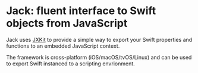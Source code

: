 # Jack: fluent interface to Swift objects from JavaScript

Jack uses [JXKit](https://www.jective.org/JXKit/documentation/jxkit/)
to provide a simple way to export your Swift properties
and functions to an embedded JavaScript context.

The framework is cross-platform (iOS/macOS/tvOS/Linux) and 
can be used to export Swift instanced to a scripting
envrionment.

